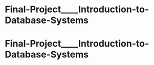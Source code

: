 # Final-Project____Introduction-to-Database-Systems
# Final-Project____Introduction-to-Database-Systems
